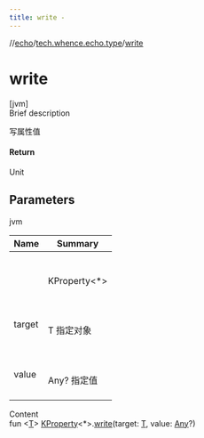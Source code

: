 ```yaml
---
title: write -
---
```

//[echo](../index.md)/[tech.whence.echo.type](index.md)/[write](write.md)



# write  
[jvm]  
Brief description  


写属性值



#### Return  


Unit



## Parameters  
  
jvm  
  
|  Name|  Summary| 
|---|---|
| <receiver>| <br><br>KProperty<*><br><br>
| target| <br><br>T 指定对象<br><br>
| value| <br><br>Any? 指定值<br><br>
  
  
Content  
fun <[T](write.md)> [KProperty](https://kotlinlang.org/api/latest/jvm/stdlib/kotlin.reflect/-k-property/index.html)<*>.[write](write.md)(target: [T](write.md), value: [Any](https://kotlinlang.org/api/latest/jvm/stdlib/kotlin/-any/index.html)?)  



